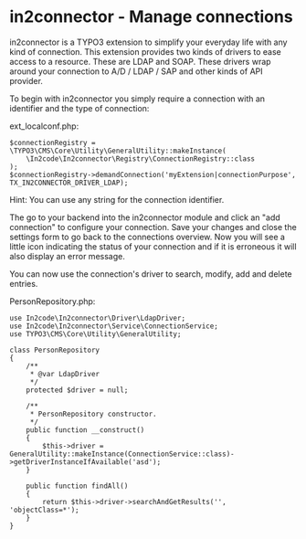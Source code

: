 # in2connector - Manage connections

in2connector is a TYPO3 extension to simplify your everyday life with any kind of connection.
This extension provides two kinds of drivers to ease access to a resource. These are LDAP and SOAP.
These drivers wrap around your connection to A/D / LDAP / SAP and other kinds of API provider.

To begin with in2connector you simply require a connection with an identifier and the type of connection:

ext_localconf.php:
```
$connectionRegistry = \TYPO3\CMS\Core\Utility\GeneralUtility::makeInstance(
    \In2code\In2connector\Registry\ConnectionRegistry::class
);
$connectionRegistry->demandConnection('myExtension|connectionPurpose', TX_IN2CONNECTOR_DRIVER_LDAP);
```

Hint: You can use any string for the connection identifier.

The go to your backend into the in2connector module and click an "add connection" to configure your connection.
Save your changes and close the settings form to go back to the connections overview.
Now you will see a little icon indicating the status of your connection and if it is erroneous it will also display an error message.

You can now use the connection's driver to search, modify, add and delete entries.

PersonRepository.php:

```
use In2code\In2connector\Driver\LdapDriver;
use In2code\In2connector\Service\ConnectionService;
use TYPO3\CMS\Core\Utility\GeneralUtility;

class PersonRepository
{
    /**
     * @var LdapDriver
     */
    protected $driver = null;

    /**
     * PersonRepository constructor.
     */
    public function __construct()
    {
        $this->driver = GeneralUtility::makeInstance(ConnectionService::class)->getDriverInstanceIfAvailable('asd');
    }

    public function findAll()
    {
        return $this->driver->searchAndGetResults('', 'objectClass=*');
    }
}
```
